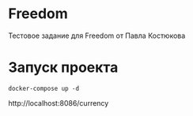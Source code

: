 # Freedom
Тестовое задание для Freedom от Павла Костюкова
# Запуск проекта
`docker-compose up -d`

http://localhost:8086/currency